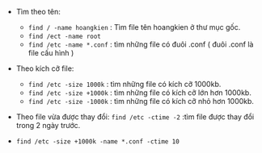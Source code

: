 - Tìm theo tên:
  + ```find / -name hoangkien``` : Tìm file tên hoangkien ở thư mục gốc.
  + ```find /ect -name root```
  + ```find /etc -name *.conf``` : tìm những file có đuôi .conf ( đuôi .conf là file cấu hình )
 

- Theo kích cỡ file:
	- ```find /etc -size 1000k``` : tìm những file có kích cỡ 1000kb.
	- ```find /etc -size +1000k``` : tìm những file có kích cỡ lớn hơn 1000kb.
	- ```find /etc -size -1000k``` : tìm những file có kích cỡ nhỏ hơn 1000kb.


- Theo file vừa được thay đổi: ```find /etc -ctime -2``` :tìm file được thay đổi trong 2 ngày trước.


- ```find /etc -size +1000k -name *.conf -ctime 10```

